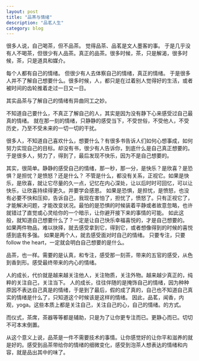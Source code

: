 ```yaml
---
layout: post
title: "品茶与情绪"
description: "品茗人生"
category: blog
---
```


很多人说，自己喝茶，但不品茶。
觉得品茶、品茗是文人墨客的事。
于是几乎没有人不喝茶，但很少有人品茶。真正的品茶。很多时候，茶，只是解渴，很多时候，茶，只是道具和媒介。
 
每个人都有自己的情绪。
但很少有人去体察自己的情绪，真正的情绪。
于是很多人并不了解自己想要什么。很多时候，人，都只是在过着别人觉得好的生活，或者被时间的齿轮推着走过一日又一日。
 
其实品茶与了解自己的情绪有异曲同工之妙。
 
不知道自己要什么，不真正了解自己的人，其实是因为没有静下心来感受过自己最真的情绪。
就在那一刻的情绪，只静静的感受当下，不受世俗，不受他人，不受历史，乃至不受未来的一切一切的干扰。
 
很多人，不知道自己喜欢什么，想要什么？有很多书告诉人们如何心想事成，如何努力实现自己的目标。却没有书，很少有人告诉你，到底什么是自己真正想要的。于是很多人，努力了，得到了，最后发现不快乐，因为不是自己想要的。
 
其实，很简单。静静的感受自己的情绪，那一秒，那一分，是快乐？是欣喜？是恐惧？是担忧？是愤怒？还是什么？
不管是什么，都没有关系，正视它。如果是快乐，是欣喜，就让它尽量的久一点，记忆在内心深处，让以后时时可回忆，可以让快乐，让欣喜持续得更久。并要学会感恩。
如果是恐惧，是担忧，是愤怒，也没有必要不快和压抑，告诉自己，我现在害怕了，担忧了，愤怒了。只有正视它了，才能解决问题，才能改变状况。最怕的是恐惧的时候装着平静或者故意忽略，也许就错过了直觉或心灵给你的一个暗示，让你避开接下来的事情的可能。
如此这般，就知道自己想要什么了？一定是让自己快乐幸福喜悦的，才是自己想要的。
如果两件物品，难以抉择，就去感受拿到它，得到它，或者想像得到的时候的喜悦感到底有多强。
如果是两个人，就去感受面对时自己的情绪。
只要专注，只要follow the heart，一定就会明白自己想要的是什么。
 
品茶，也一样。需要的是认真，和专注，感受那一刻茶，带来的五官的感受，从色到香到形。感受最终带来的内心的情绪。
 
人的成长，代价就是越来越关注他人，关注物质，关注外物。越来越少真正的，纯粹的关注自己，关注当下。
人的成长，往往伴随的是掩饰自己的情绪，因为种种原因不表达自己真是的情绪，于是到了最后，假的成了真的，自己也不知道自己真实的情绪是什么了，只知道这个时候该是这样的情绪。
因此，品茗，闻香，内观，yoga。这些本质上都是关注自己，关注自己的心，自己的情绪。的方式。
 
而仪式，茶席，茶器等等都是辅助，只是为了让你更专注而已。更静心而已。切切不可本末倒置。
 
从这个意义上说，品茶是一件不需要技术的事情。让你感觉好的让你平和滋养的就是好的。感受到品茶带给你的情绪的细微变化，感受到泡茶人想表达的情绪和内容，就是品出其中的味了。
